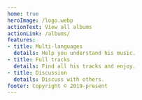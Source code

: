 ```yaml
---
home: true
heroImage: /logo.webp
actionText: View all albums
actionLink: /albums/
features:
- title: Multi-languages
  details: Help you understand his music.
- title: Full tracks
  details: Find all his tracks and enjoy.
- title: Discussion
  details: Discuss with others.
footer: Copyright © 2019-present
---
```

